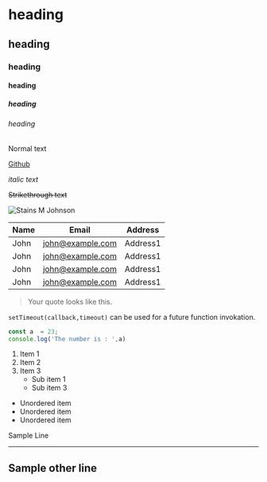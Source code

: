 # heading

## heading

### heading

#### heading

##### heading

###### heading

Normal text

[Github](https://www.github.com 'Github home')

_italic text_

~~Strikethrough text~~

![Stains M Johnson](https://pbs.twimg.com/profile_images/940537469195337728/yDYejpWm_400x400.jpg)

| Name | Email            | Address  |
| ---- | ---------------- | -------- |
| John | john@example.com | Address1 |
| John | john@example.com | Address1 |
| John | john@example.com | Address1 |
| John | john@example.com | Address1 |

> Your quote looks like this.

`setTimeout(callback,timeout)` can be used for a future function invokation.

```Javascript
const a  = 23;
console.log('The number is : ',a)
```

1. Item 1
2. Item 2
3. Item 3
   - Sub item 1
   - Sub item 3

- Unordered item
- Unordered item
- Unordered item

Sample Line

---

## Sample other line
